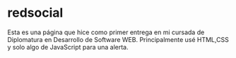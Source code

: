 # redsocial
Esta es una página que hice como primer entrega en mi cursada de Diplomatura en Desarrollo de Software WEB.
Principalmente usé HTML,CSS y solo algo de JavaScript para una alerta.
